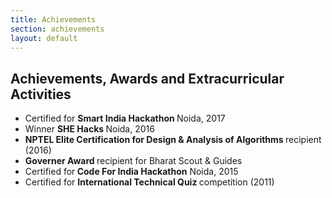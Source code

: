 ```yaml
---
title: Achievements
section: achievements
layout: default
---
```


<div class="hfeed">

  <!-- Technical Skills -->
  <div class="hentry post project-batch-title">
    <h2>Achievements, Awards and Extracurricular Activities</h2>
  </div>

  <div class="hentry post project-batch-title">
  <ul>
    <li>Certified for <strong> Smart India Hackathon </strong> Noida, 2017</li>
    <li>Winner <strong>SHE Hacks </strong> Noida, 2016</li>
    <li><strong> NPTEL Elite Certification for Design & Analysis of Algorithms </strong> recipient (2016) </li>
    <li><strong>Governer Award </strong> recipient for <a href="http://www.bsgindia.org/" style="text-decoration: none;"> Bharat Scout & Guides</a> </li>
    <li>Certified for<strong> Code For India Hackathon</strong> Noida, 2015</li> 
    <li> Certified for <strong>International Technical Quiz </strong>competition (2011) </li> 
  </ul>
  </div>
</div>